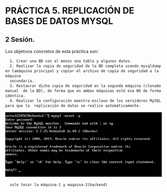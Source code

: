 # PRÁCTICA 5. REPLICACIÓN DE BASES DE DATOS MYSQL
## 2 Sesión.

Los objetivos concretos de esta práctica son:

      1. Crear una BD con al menos una tabla y algunos datos.
      2. Realizar la copia de seguridad de la BD completa usando mysqldump en lamáquina principal y copiar el archivo de copia de seguridad a la máquina
      secundaria.
      3. Restaurar dicha copia de seguridad en la segunda máquina (clonado manual  de la BD), de forma que en ambas máquinas esté esa BD de forma idéntica.
      4. Realizar la configuración maestro-esclavo de los servidores MySQL para que la  replicación de datos se realice automáticamente.








![img](https://github.com/salva12345678/SWAP/blob/master/practica5/foto_1.png)


      solo tocar la máquina-1 y maquina-2(backend)
